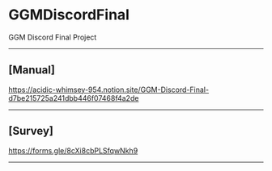 # GGMDiscordFinal
GGM Discord Final Project

***

## [Manual] 
https://acidic-whimsey-954.notion.site/GGM-Discord-Final-d7be215725a241dbb446f07468f4a2de

---

## [Survey]

https://forms.gle/8cXi8cbPLSfqwNkh9

---
